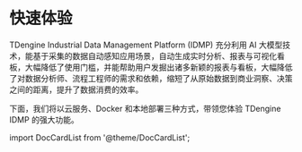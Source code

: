 # 快速体验

TDengine Industrial Data Management Platform (IDMP) 充分利用 AI 大模型技术，能基于采集的数据自动感知应用场景，自动生成实时分析、报表与可视化看板，大幅降低了使用门槛，并能帮助用户发掘出诸多新颖的报表与看板，大幅降低了对数据分析师、流程工程师的需求和依赖，缩短了从原始数据到商业洞察、决策之间的距离，提升了数据消费的效率。

下面，我们将以云服务、Docker 和本地部署三种方式，带领您体验 TDengine IDMP 的强大功能。

import DocCardList from '@theme/DocCardList';

<DocCardList />
